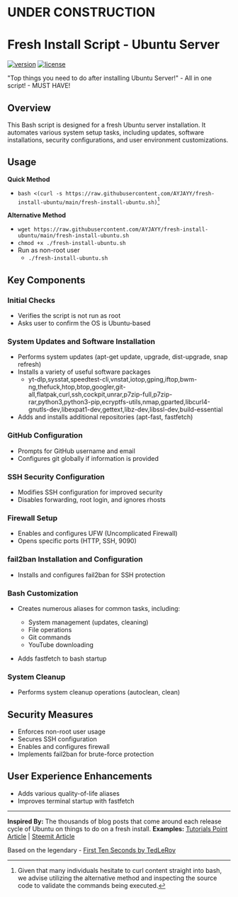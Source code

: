 # UNDER CONSTRUCTION

# Fresh Install Script - Ubuntu Server

[![version](https://img.shields.io/badge/version-v0.0.2-orange)](https://github.com/AYJAYY/fresh-install-ubuntu) [![license](https://img.shields.io/badge/license-GPLv3-blue)](https://github.com/AYJAYY/fresh-install-ubuntu)

"Top things you need to do after installing Ubuntu Server!" - All in one script! - MUST HAVE!


## Overview
This Bash script is designed for a fresh Ubuntu server installation. It automates various system setup tasks, including updates, software installations, security configurations, and user environment customizations.

## Usage
**Quick Method**
- `bash <(curl -s https://raw.githubusercontent.com/AYJAYY/fresh-install-ubuntu/main/fresh-install-ubuntu.sh)`[^1]

**Alternative Method**

- `wget https://raw.githubusercontent.com/AYJAYY/fresh-install-ubuntu/main/fresh-install-ubuntu.sh`
- `chmod +x ./fresh-install-ubuntu.sh`
- Run as non-root user
  - `./fresh-install-ubuntu.sh`

## Key Components

### Initial Checks
- Verifies the script is not run as root
- Asks user to confirm the OS is Ubuntu-based

### System Updates and Software Installation
- Performs system updates (apt-get update, upgrade, dist-upgrade, snap refresh)
- Installs a variety of useful software packages
  - yt-dlp,sysstat,speedtest-cli,vnstat,iotop,gping,iftop,bwm-ng,thefuck,htop,btop,googler,git-all,flatpak,curl,ssh,cockpit,unrar,p7zip-full,p7zip-rar,python3,python3-pip,ecryptfs-utils,nmap,gparted,libcurl4-gnutls-dev,libexpat1-dev,gettext,libz-dev,libssl-dev,build-essential
- Adds and installs additional repositories (apt-fast, fastfetch)

### GitHub Configuration
- Prompts for GitHub username and email
- Configures git globally if information is provided

### SSH Security Configuration
- Modifies SSH configuration for improved security
- Disables forwarding, root login, and ignores rhosts

### Firewall Setup
- Enables and configures UFW (Uncomplicated Firewall)
- Opens specific ports (HTTP, SSH, 9090)

### fail2ban Installation and Configuration
- Installs and configures fail2ban for SSH protection

### Bash Customization
- Creates numerous aliases for common tasks, including:
  - System management (updates, cleaning)
  - File operations
  - Git commands
  - YouTube downloading

- Adds fastfetch to bash startup

### System Cleanup
- Performs system cleanup operations (autoclean, clean)

## Security Measures
- Enforces non-root user usage
- Secures SSH configuration
- Enables and configures firewall
- Implements fail2ban for brute-force protection

## User Experience Enhancements
- Adds various quality-of-life aliases
- Improves terminal startup with fastfetch

---

**Inspired By:** The thousands of blog posts that come around each release cycle of Ubuntu on things to do on a fresh install. 
  **Examples:** [Tutorials Point Article](https://www.tutorialspoint.com/20-things-to-do-after-installing-ubuntu-22-04-lts-focal-fossa) | [Steemit Article](https://steemit.com/utopian-io/@jamzed/9-things-i-do-after-installing-a-fresh-linux-server-ubuntu)
  
Based on the legendary - [First Ten Seconds by TedLeRoy](https://github.com/TedLeRoy/first-ten-seconds-redhat-ubuntu)



[^1]: Given that many individuals hesitate to curl content straight into bash, we advise utilizing the alternative method and inspecting the source code to validate the commands being executed.
